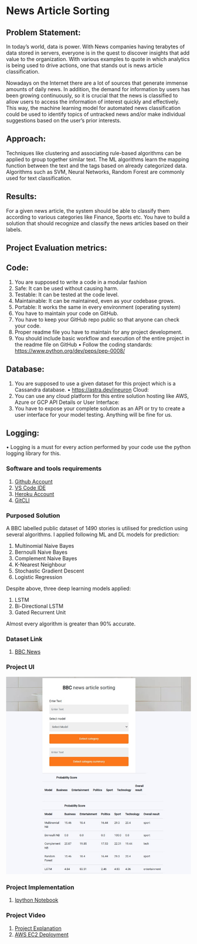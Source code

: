 # News Article Sorting
## Problem Statement:
In today’s world, data is power. With News companies having terabytes of data stored in servers, everyone is in the quest to discover insights that add value to the organization. With various examples to quote in which analytics is being used to drive actions, one that stands out is news article classification.

Nowadays on the Internet there are a lot of sources that generate immense amounts of daily news. In addition, the demand for information by users has been growing continuously, so it is crucial that the news is classified to allow users to access the information of interest quickly and effectively. This way, the machine learning model for automated news classification could be used to identify topics of untracked news and/or make individual suggestions based on the user’s prior interests.

## Approach: 
Techniques like clustering and associating rule-based algorithms can be applied to group together similar text. The ML algorithms learn the mapping function between the text and the tags based on already categorized data. Algorithms such as SVM, Neural Networks, Random Forest are commonly used for text classification.

## Results: 
For a given news article, the system should be able to classify them according to various categories like Finance, Sports etc.
You have to build a solution that should recognize and classify the news articles based on their labels.


## Project Evaluation metrics:
## Code: 
1.  You are supposed to write a code in a modular fashion 
2.  Safe: It can be used without causing harm. 
3.  Testable: It can be tested at the code level. 
4.  Maintainable: It can be maintained, even as your codebase grows. 
5.  Portable: It works the same in every environment (operating system) 
6.  You have to maintain your code on GitHub. 
7.  You have to keep your GitHub repo public so that anyone can check your code. 
8.  Proper readme file you have to maintain for any project development. 
9. You should include basic workflow and execution of the entire project in the readme file on GitHub • Follow the coding standards: https://www.python.org/dev/peps/pep-0008/


## Database:
1.  You are supposed to use a given dataset for this project which is a Cassandra database. • https://astra.dev/ineuron
Cloud:
2.  You can use any cloud platform for this entire solution hosting like AWS, Azure or GCP
API Details or User Interface:
3.  You have to expose your complete solution as an API or try to create a user interface for your model testing. Anything will be fine for us.

## Logging:
• Logging is a must for every action performed by your code use the python logging library for this.


### Software and tools requirements

1. [Github Account](https://github.com)
2. [VS Code IDE](https://code.visualstudio.com)
3. [Heroku Account](https://heroku.com)
4. [GitCLI](https://cli.github.com/)

### Purposed Solution
A BBC labelled public dataset of 1490 stories is utilised for prediction using several algorithms. I applied following ML and DL models for prediction:
1. Multinomial Naive Bayes
2. Bernoulli Naive Bayes
3. Complement Naive Bayes
4. K-Nearest Neighbour
5. Stochastic Gradient Descent
6. Logistic Regression

Despite above, three deep learning models applied:
1. LSTM
2. Bi-Directional LSTM
3. Gated Recurrent Unit

 Almost every algorithm is greater than 90% accurate.

 
 ### Dataset Link
 1. [BBC News](https://www.kaggle.com/c/learn-ai-bbc/data)

 ### Project UI
![Image](static\images\UI-1.jpg)
 

 ### Project Implementation

 1. [Ipython Notebook](https://github.com/harmangahir/news_article_sorting_nlp/blob/9464bbb03630f9de773f586c883202e223f885ff/news_article_sorting.ipynb)

  ### Project Video

  1. [Project Explanation](https://drive.google.com/file/d/1Iz1H20Vx-r2iHYfzSsgcpwKqlDyDy8IY/view?usp=share_link)
  2. [AWS EC2 Deployment](https://drive.google.com/file/d/15VOLJJvKbItEVGbD7V_oLzAVezkCtb_d/view?usp=share_link)